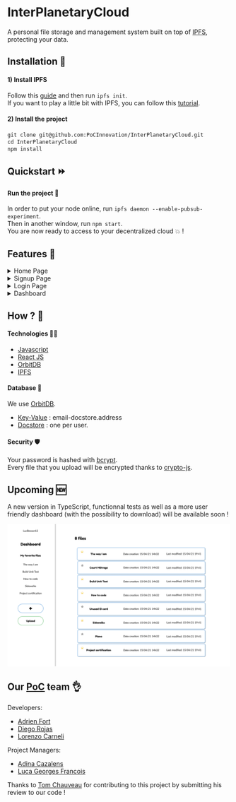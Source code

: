 # InterPlanetaryCloud
A personal file storage and management system built on top of [IPFS](https://ipfs.io/), protecting your data.

## Installation :wrench:

#### 1) Install IPFS
Follow this [guide](https://docs.ipfs.io/install/command-line/) and then run `ipfs init`.  
If you want to play a little bit with IPFS, you can follow this [tutorial](https://docs.ipfs.io/how-to/command-line-quick-start/).

#### 2) Install the project
```
git clone git@github.com:PoCInnovation/InterPlanetaryCloud.git
cd InterPlanetaryCloud
npm install
```
## Quickstart ⏩
#### Run the project :rocket:
In order to put your node online, run `ipfs daemon --enable-pubsub-experiment`.  
Then in another window, run `npm start`.  
You are now ready to access to your decentralized cloud :boom: !

## Features :dizzy:

<details>
  <summary>Home Page</summary>
  
 ![](public/homePage.png)

</details>

<details>
  <summary>Signup Page</summary>
  
 ![](public/signupPage.png)
 
</details>

<details>
  <summary>Login Page</summary>
  
 ![](public/loginPage.png)
 
</details>

<details>
  <summary>Dashboard</summary>
  
 ![](public/dashboardActual.png)
 
</details>

## How ? :thinking:

#### Technologies 🧑‍💻
+ [Javascript](https://developer.mozilla.org/fr/docs/Learn/Getting_started_with_the_web/JavaScript_basics)
+ [React JS](https://reactjs.org/docs/getting-started.html)
+ [OrbitDB](https://github.com/orbitdb)
+ [IPFS](https://ipfs.io/)

#### Database :file_folder:
We use [OrbitDB](https://github.com/orbitdb).

 - [Key-Value](https://github.com/orbitdb/orbit-db/blob/master/API.md#orbitdbkeyvaluenameaddress) : email-docstore.address
 - [Docstore](https://github.com/orbitdb/orbit-db/blob/master/API.md#orbitdbdocsnameaddress-options) : one per user.

#### Security 🛡️
Your password is hashed with [bcrypt](https://www.npmjs.com/package/bcrypt).  
Every file that you upload will be encrypted thanks to [crypto-js](https://www.npmjs.com/package/crypto-js).

## Upcoming :new:
A new version in TypeScript, functionnal tests as well as a more user friendly dashboard (with the possibility to download) will be available soon !  
  
![](public/dashboardFigma.png)

## Our [PoC](https://www.poc-innovation.fr/) team :ok_hand:
Developers:
+ [Adrien Fort](https://github.com/adrienfort)
+ [Diego Rojas](https://github.com/rojasdiegopro)
+ [Lorenzo Carneli](https://github.com/MrZalTy)

Project Managers:
+ [Adina Cazalens](https://github.com/NaadiQmmr)
+ [Luca Georges Francois](https://github.com/PtitLuca)

Thanks to [Tom Chauveau](https://github.com/TomChv) for contributing to this project by submitting his review to our code !
